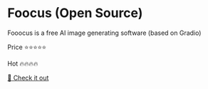 # Foocus (Open Source)
Fooocus is a free AI image generating software (based on Gradio)
<br>

Price ⭐️⭐️⭐️⭐️⭐️

Hot   🔥🔥🔥🔥

[🧳 Check it out](https://github.com/lllyasviel/Fooocus)

 
